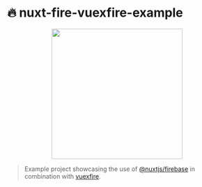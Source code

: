 # 🔥 nuxt-fire-vuexfire-example

<p align="center"><img align="center" height="300px" src="https://nuxt-fire-demo.firebaseapp.com/logo_text.png"/></p>

> Example project showcasing the use of [@nuxtjs/firebase](https://firebase.nuxtjs.org/) in combination with [vuexfire](https://github.com/vuejs/vuefire/tree/master/packages/vuexfire).
